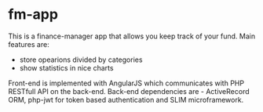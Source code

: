 # fm-app
This is a finance-manager app that allows you keep track of your fund. Main features are:
* store opearions divided by categories
* show statistics in nice charts

Front-end is implemented with AngularJS which communicates with PHP RESTfull API on the back-end.
Back-end dependencies are  - ActiveRecord ORM, php-jwt for token based authentication and SLIM microframework.
